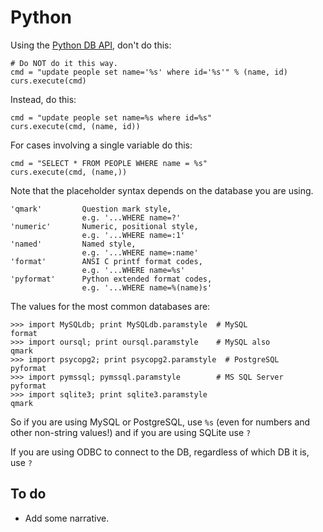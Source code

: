 Python
======

Using the [Python DB API](http://wiki.python.org/moin/DatabaseProgramming/), don't do this:

    # Do NOT do it this way.
    cmd = "update people set name='%s' where id='%s'" % (name, id)
    curs.execute(cmd)

Instead, do this:

    cmd = "update people set name=%s where id=%s"
    curs.execute(cmd, (name, id))

For cases involving a single variable do this:

    cmd = "SELECT * FROM PEOPLE WHERE name = %s"
    curs.execute(cmd, (name,))

Note that the placeholder syntax depends on the database you are using.

    'qmark'         Question mark style,
                    e.g. '...WHERE name=?'
    'numeric'       Numeric, positional style,
                    e.g. '...WHERE name=:1'
    'named'         Named style,
                    e.g. '...WHERE name=:name'
    'format'        ANSI C printf format codes,
                    e.g. '...WHERE name=%s'
    'pyformat'      Python extended format codes,
                    e.g. '...WHERE name=%(name)s'

The values for the most common databases are:

    >>> import MySQLdb; print MySQLdb.paramstyle  # MySQL
    format
    >>> import oursql; print oursql.paramstyle    # MySQL also
    qmark 
    >>> import psycopg2; print psycopg2.paramstyle  # PostgreSQL
    pyformat
    >>> import pymssql; pymssql.paramstyle        # MS SQL Server
    pyformat
    >>> import sqlite3; print sqlite3.paramstyle
    qmark

So if you are using MySQL or PostgreSQL, use `%s` (even for numbers and
other non-string values!) and if you are using SQLite use `?`

If you are using ODBC to connect to the DB, regardless of which DB it is,  use `?`


To do
-----

-   Add some narrative.
